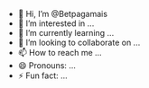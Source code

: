 - 👋 Hi, I’m @Betpagamais
- 👀 I’m interested in ...
- 🌱 I’m currently learning ...
- 💞️ I’m looking to collaborate on ...
- 📫 How to reach me ...
- 😄 Pronouns: ...
- ⚡ Fun fact: ...

<!---
Betpagamais/Betpagamais is a ✨ special ✨ repository because its `README.md` (this file) appears on your GitHub profile.
You can click the Preview link to take a look at your changes.
--->
